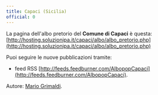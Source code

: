 ```yaml
---
title: Capaci (Sicilia)
official: 0
---
```


La pagina dell'albo pretorio del **Comune di Capaci** è questa: [http://hosting.soluzionipa.it/capaci/albo/albo_pretorio.php](http://hosting.soluzionipa.it/capaci/albo/albo_pretorio.php)

Puoi seguire le nuove pubblicazioni tramite:

* feed RSS [http://feeds.feedburner.com/AlbopopCapaci](http://feeds.feedburner.com/AlbopopCapaci).

Autore: [Mario Grimaldi](https://twitter.com/grimaldi1972).
